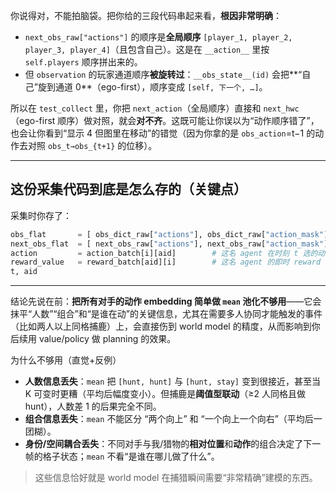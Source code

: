 
你说得对，不能拍脑袋。把你给的三段代码串起来看，**根因非常明确**：

* `next_obs_raw["actions"]` 的顺序是**全局顺序** `[player_1, player_2, player_3, player_4]`（且包含自己）。这是在 `__action__` 里按 `self.players` 顺序拼出来的。
* 但 `observation` 的玩家通道顺序**被旋转过**：`__obs_state__(id)` 会把**“自己”旋到通道 0**（ego-first），顺序变成 `[self, 下一个, …]`。

所以在 `test_collect` 里，你把 `next_action`（全局顺序）直接和 `next_hwc`（ego-first 顺序）做对照，就会**对不齐**。这既可能让你误以为“动作顺序错了”，也会让你看到“显示 4 但图里在移动”的错觉（因为你拿的是 `obs_action`=t−1 的动作去对照 `obs_t→obs_{t+1}` 的位移）。







---



## 这份采集代码到底是怎么存的（关键点）

采集时你存了：



```python
obs_flat       = [ obs_dict_raw["actions"], obs_dict_raw["action_mask"], obs_dict_raw["observation"].flatten() ]
next_obs_flat  = [ next_obs_raw["actions"], next_obs_raw["action_mask"], next_obs_raw["observation"].flatten() ]
action         = action_batch[i][aid]        # 这名 agent 在时刻 t 选的动作（自动作）
reward_value   = reward_batch[aid][i]        # 这名 agent 的即时 reward（自回报）
t, aid
```

---

结论先说在前：**把所有对手的动作 embedding 简单做 `mean` 池化不够用**——它会抹平“人数”“组合”和“是谁在动”的关键信息，尤其在需要多人协同才能触发的事件（比如两人以上同格捕鹿）上，会直接伤到 world model 的精度，从而影响到你后续用 value/policy 做 planning 的效果。

为什么不够用（直觉+反例）

* **人数信息丢失**：`mean` 把 `[hunt, hunt]` 与 `[hunt, stay]` 变到很接近，甚至当 K 可变时更糟（平均后幅度变小）。但捕鹿是**阈值型联动**（≥2 人同格且做 hunt），人数差 1 的后果完全不同。
* **组合信息丢失**：`mean` 不能区分 “两个向上” 和 “一个向上一个向右”（平均后一团糊）。
* **身份/空间耦合丢失**：不同对手与我/猎物的**相对位置**和**动作**的组合决定了下一帧的格子状态；`mean` 不看“是谁在哪儿做了什么”。

> 这些信息恰好就是 world model 在捕猎瞬间需要“非常精确”建模的东西。
